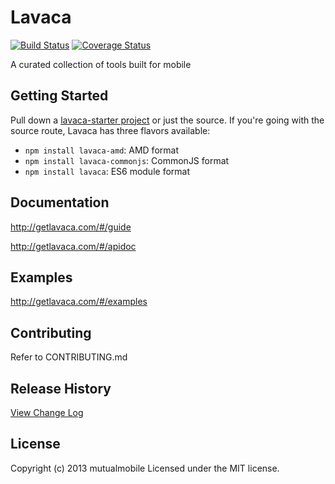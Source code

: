 # Lavaca

[![Build Status](https://travis-ci.org/mutualmobile/lavaca.svg?branch=dev)](https://travis-ci.org/mutualmobile/lavaca)
[![Coverage Status](https://coveralls.io/repos/mutualmobile/lavaca/badge.png?branch=dev)](https://coveralls.io/r/mutualmobile/lavaca?branch=dev)

A curated collection of tools built for mobile

## Getting Started

Pull down a [lavaca-starter
project](https://github.com/mutualmobile/lavaca-starter) or just the source. If
you're going with the source route, Lavaca has three flavors available:

- `npm install lavaca-amd`: AMD format
- `npm install lavaca-commonjs`: CommonJS format
- `npm install lavaca`: ES6 module format

## Documentation
<http://getlavaca.com/#/guide>

<http://getlavaca.com/#/apidoc>

## Examples
<http://getlavaca.com/#/examples>

## Contributing
Refer to CONTRIBUTING.md

## Release History
[View Change Log](https://github.com/mutualmobile/lavaca/blob/master/CHANGELOG.md)

## License
Copyright (c) 2013 mutualmobile
Licensed under the MIT license.
